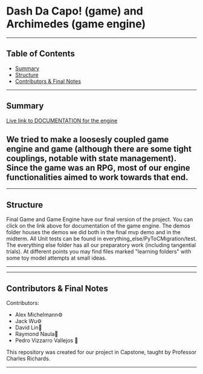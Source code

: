 # Dash Da Capo! (game) and Archimedes (game engine)

---

## Table of Contents
* [Summary](#summary)
* [Structure](#structure)
* [Contributors & Final Notes](#Contributors-&-final-notes)
---
## Summary
[Live link to DOCUMENTATION for the engine](https://pvbread.github.io/hierarchy.html "Engine Docs Page")

We tried to make a loosesly coupled game engine and game (although there are some tight couplings, notable with state management).
Since the game was an RPG, most of our engine functionalities aimed to work towards that end.
---
---
## Structure

Final Game and Game Engine have our final version of the project.
You can click on the link above for documentation of the game engine.
The demos folder houses the demos we did both in the final mvp demo and in the midterm.
All Unit tests can be found in everything_else/PyToCMigration/test.
The everything else folder has all our preparatory work (including tangential trials). At different points you may
find files marked "learning folders" with some toy model attempts at small ideas.

---

---
## Contributors & Final Notes
Contributors: 
* Alex Michelmann⚙️
* Jack Wu⚙️
* David Lin🐢
* Raymond Naula🐢
* Pedro Vizzarro Vallejos 🥙

This repository was created for our project in Capstone, taught by Professor Charles Richards.

---
